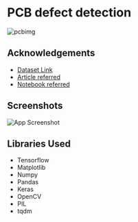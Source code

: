 
# PCB defect detection

<p align="left"> <img src="https://raw.githubusercontent.com/tangsanli5201/DeepPCB/master/fig/result/result_test1.jpg" alt="pcbimg" /> </p>

## Acknowledgements

 - [Dataset Link](https://github.com/Charmve/Surface-Defect-Detection/tree/master/DeepPCB)
 - [Article referred](https://towardsdatascience.com/building-an-end-to-end-deep-learning-defect-classifier-application-for-printed-circuit-board-pcb-6361b3a76232)
 - [Notebook referred](https://www.kaggle.com/code/jinwoo0766/mini-unet-segmentation-deeppcb-data-tensorflow)

## Screenshots

![App Screenshot](https://www.kaggleusercontent.com/kf/57105287/eyJhbGciOiJkaXIiLCJlbmMiOiJBMTI4Q0JDLUhTMjU2In0..b0nO3tN1OEI_rExSQDxx_g.L7pqVlpZFSEBqlzECKWMD3sA-PRrUM0wuR7va0ehi9Fl8kb7-ejgBjuBMbSNq1pUw9jQ0CfmQONd0ecomwQJjNskW7qjVpJYlw4HncuQA4rXIgeKAnLCJboZOmyxRulCEvvtLAM6bRJdnvBj6MiO82u198dQ_GZv-rkcPgILPgyksYYuHuNXT1Npe4WDpVM6s6xO1-AHnP_o_jQPHYuPcOvxEyPQYt4-4zn3tRXCa-z9C3X1Fb_p91d2npjIxI9n2OvhFJUyFqDQCH8aO6VFqpIhzq2k8k7PykUN7z-JNf_3fjl81u3q7NyQWL8QQua_pAqk3g_Dt6IqSaHDlOFaVsTSXGPE1yoMEI5zNS3t7LEmRhn1gyp1rajxqTF57u8HLgZUj76TsWj-gx0OgJVRxA-2lswLehq7Q4Zz0I3zMlZUR9WHXsD0iENhkdUnZyUZK306LN46jVHaXG-Q3bCNg7SyPCZCKvzSna-DWRJVIe1EYunbknOcMtb2JM6bTl-Hli7M8EncJFDWvr4OZbTc_z4U-sDf02099TGSWt9ZIOjZkjEcX5j1k0FMHO_ldLZVYBxJhw4JS4tv3dBqD5ZcMXsKwxM0Pol-AFQKOqUpJCPmFY2SMkTARpf8KBPNQTtD_uunYj_8i4HpPxX7EcZ8y9uqXT4GCQQsrxectoY28ik3M25tpwqMbMg8PNJaegqZ.tkXAD52LIC3ZyuzLfVkDlQ/__results___files/__results___29_0.png)


## Libraries Used

 - Tensorflow
 - Matplotlib
 - Numpy
 - Pandas
 - Keras
 - OpenCV
 - PIL
 - tqdm


